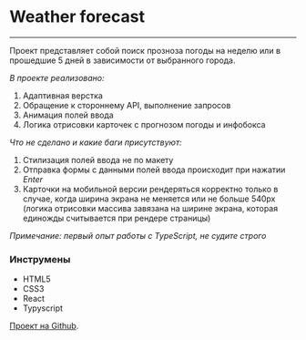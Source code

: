 # Weather forecast
________________________________  

Проект представляет собой поиск прозноза погоды на неделю или в прошедшие 5 дней в зависимости от выбранного города. 

_В проекте реализовано:_  
1. Адаптивная верстка  
2. Обращение к стороннему API, выполнение запросов  
3. Анимация полей ввода 
4. Логика отрисовки карточек с прогнозом погоды и инфобокса  

_Что не сделано и какие баги присутствуют:_  
1. Стилизация полей ввода не по макету  
2. Отправка формы с данными полей ввода происходит при нажатии _Enter_    
3. Карточки на мобильной версии рендеряться корректно только в случае, когда ширина экрана не меняется или не больше 540px (логика  отрисовки массива завязана на ширине экрана, которая единожды считывается при рендере страницы)  

_Примечание: первый опыт работы с TypeScript, не судите строго_

### Инструмены  
* HTML5  
* CSS3 
* React  
* Typyscript 


[Проект на Github](https://mariaaddict.github.io/metcast/).

